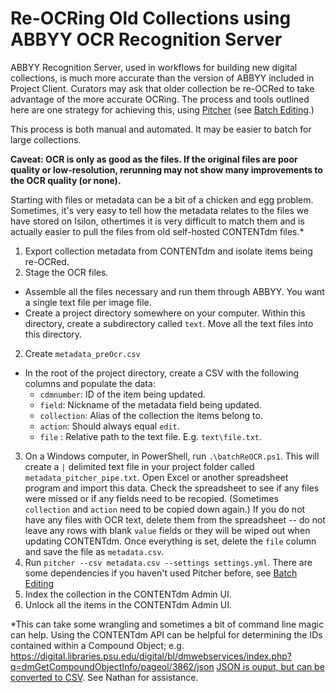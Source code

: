 # Re-OCRing Old Collections using ABBYY OCR Recognition Server

ABBYY Recognition Server, used in workflows for building new digital collections, is much more accurate than the version of ABBYY included in Project Client. Curators may ask that older collection be re-OCRed to take advantage of the more accurate OCRing. The process and tools outlined here are one strategy for achieving this, using [Pitcher](https://github.com/little9/pitcher) (see [Batch Editing](https://git.psu.edu/digipres/contentdm/tree/master/batchEdit).) 

This process is both manual and automated. It may be easier to batch for large collections.

**Caveat: OCR is only as good as the files. If the original files are poor quality or low-resolution, rerunning may not show many improvements to the OCR quality (or none).**

Starting with files or metadata can be a bit of a chicken and egg problem. Sometimes, it's very easy to tell how the metadata relates to the files we have stored on Isilon, othertimes it is very difficult to match them and is actually easier to pull the files from old self-hosted CONTENTdm files.*

1. Export collection metadata from CONTENTdm and isolate items being re-OCRed.
2. Stage the OCR files.
  * Assemble all the files necessary and run them through ABBYY. You want a single text file per image file.
  * Create a project directory somewhere on your computer. Within this directory, create a subdirectory called `text`. Move all the text files into this directory.
2. Create `metadata_preOcr.csv`
  * In the root of the project directory, create a CSV with the following columns and populate the data:
    * `cdmnumber`: ID of the item being updated.
    * `field`: Nickname of the metadata field being updated.
    * `collection`: Alias of the collection the items belong to.
    * `action`: Should always equal `edit`.
    * `file` : Relative path to the text file. E.g. `text\file.txt`.
3. On a Windows computer, in PowerShell, run `.\batchReOCR.ps1`. This will create a `|` delimited text file in your project folder called `metadata_pitcher_pipe.txt`. Open Excel or another spreadsheet program and import this data. Check the spreadsheet to see if any files were missed or if any fields need to be recopied. (Sometimes `collection` and `action` need to be copied down again.) If you do not have any files with OCR text, delete them from the spreadsheet -- do not leave any rows with blank `value` fields or they will be wiped out when updating CONTENTdm. Once everything is set, delete the `file` column and save the file as `metadata.csv`.
4. Run `pitcher --csv metadata.csv --settings settings.yml`. There are some dependencies if you haven't used Pitcher before, see [Batch Editing](https://git.psu.edu/digipres/contentdm/tree/master/batchEdit)
5. Index the collection in the CONTENTdm Admin UI. 
6. Unlock all the items in the CONTENTdm Admin UI.

*This can take some wrangling and sometimes a bit of command line magic can help. Using the CONTENTdm API can be helpful for determining the IDs contained within a Compound Object; e.g. https://digital.libraries.psu.edu/digital/bl/dmwebservices/index.php?q=dmGetCompoundObjectInfo/pageol/3862/json [JSON is ouput, but can be converted to CSV](http://www.convertcsv.com/json-to-csv.htm).  See Nathan for assistance.